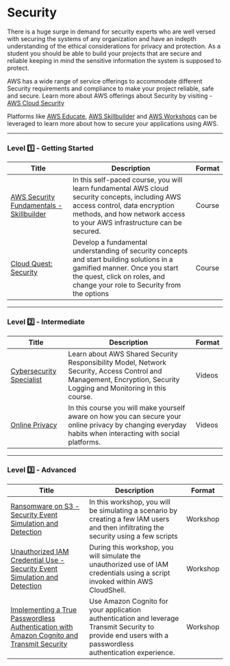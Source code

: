 # Security

There is a huge surge in demand for security experts who are well versed with securing the systems of any organization and have an indepth understanding of the ethical considerations for privacy and protection. As a student you should be able to build your projects that are secure and reliable keeping in mind the sensitive information the system is supposed to protect. 

AWS has a wide range of service offerings to accommodate different Security requirements and compliance to make your project reliable, safe and secure. Learn more about AWS offerings about Security by visiting - [AWS Cloud Security](https://aws.amazon.com/security/)

Platforms like [AWS Educate](https://www.awseducate.com/), [AWS Skillbuilder](https://explore.skillbuilder.aws/learn) and [AWS Workshops](https://workshops.aws/) can be leveraged to learn more about how to secure your applications using AWS.

---

### Level :one: - Getting Started

| Title                                                                                                                                                                    | Description                                                                                                                                                                                                 | Format |
|--------------------------------------------------------------------------------------------------------------------------------------------------------------------------|-------------------------------------------------------------------------------------------------------------------------------------------------------------------------------------------------------------|--------|
| [AWS Security Fundamentals - Skillbuilder](https://explore.skillbuilder.aws/learn/course/external/view/elearning/48/aws-security-fundamentals-second-edition?src=detail) | In this self-paced course, you will learn fundamental AWS cloud security concepts, including AWS access control, data encryption methods, and how network access to your AWS infrastructure can be secured. | Course |
| [Cloud Quest: Security](https://explore.skillbuilder.aws/learn/course/11458/play/42651/play-cloud-quest-cloud-practitioner)                            | Develop a fundamental understanding of security concepts and start building solutions in a gamified manner. Once you start the quest, click on roles, and change your role to Security from the options     | Course |

---

### Level :two: - Intermediate

| Title                                                                      | Description                                                                                                                                                        | Format |
|----------------------------------------------------------------------------|--------------------------------------------------------------------------------------------------------------------------------------------------------------------|--------|
| [Cybersecurity Specialist](https://awseducate.instructure.com/courses/196) | Learn about AWS Shared Security Responsibility Model, Network Security, Access Control and Management, Encryption, Security Logging and Monitoring in this course. | Videos |
| [Online Privacy](https://awseducate.instructure.com/courses/237)           | In this course you will make yourself aware on how you can secure your online privacy by changing everyday habits when interacting with social platforms.          | Videos |

---

### Level :three: - Advanced

| Title                                                                                                                                                                                                                    | Description                                                                                                                                               | Format   |
|--------------------------------------------------------------------------------------------------------------------------------------------------------------------------------------------------------------------------|-----------------------------------------------------------------------------------------------------------------------------------------------------------|----------|
| [Ransomware on S3 - Security Event Simulation and Detection](https://catalog.us-east-1.prod.workshops.aws/workshops/fc7b7cf3-f494-48e2-8954-258ffdd76ed6)                                                                | In this workshop, you will be simulating a scenario by creating a few IAM users and then infiltrating the security using a few scripts                    | Workshop |
| [Unauthorized IAM Credential Use - Security Event Simulation and Detection](https://catalog.us-east-1.prod.workshops.aws/workshops/6a8ad836-10a6-4694-9a3b-f53f193041de)                                                 | During this workshop, you will simulate the unauthorized use of IAM credentials using a script invoked within AWS CloudShell.                             | Workshop |
| [Implementing a True Passwordless Authentication with Amazon Cognito and Transmit Security](https://aws.amazon.com/blogs/apn/implementing-a-true-passwordless-authentication-with-amazon-cognito-and-transmit-security/) | Use Amazon Cognito for your application authentication and leverage Transmit Security to provide end users with a passwordless authentication experience. | Workshop |